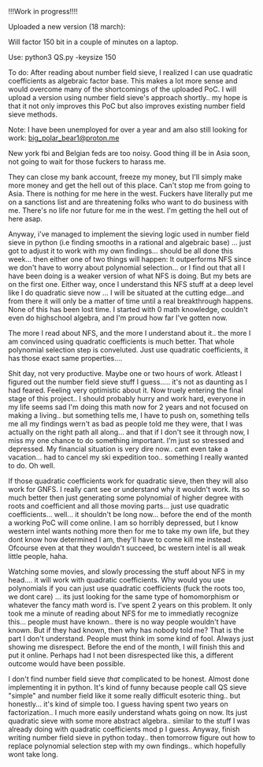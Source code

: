 !!!Work in progress!!!!

Uploaded a new version (18 march):

Will factor 150 bit in a couple of minutes on a laptop.

Use: python3 QS.py -keysize 150

To do: After reading about number field sieve, I realized I can use quadratic coefficients as algebraic factor base. This makes a lot more sense and would overcome many of the shortcomings of the uploaded PoC. I will upload a version using number field sieve's approach shortly.. my hope is that it not only improves this PoC but also improves existing number field sieve methods.

Note: I have been unemployed for over a year and am also still looking for work: big_polar_bear1@proton.me 

New york fbi and Belgian feds are too noisy. Good thing ill be in Asia soon, not going to wait for those fuckers to harass me.

They can close my bank account, freeze my money, but I'll simply make more money and get the hell out of this place. Can't stop me from going to Asia. There is nothing for me here in the west. Fuckers have literally put me on a sanctions list and are threatening folks who want to do business with me. There's no life nor future for me in the west. I'm getting the hell out of here asap. 

Anyway, i've managed to implement the sieving logic used in number field sieve in python (i.e finding smooths in a rational and algebraic base) ... just got to adjust it to work with my own findings... should be all done this week... then either one of two things will happen: It outperforms NFS since we don't have to worry about polynomial selection... or I find out that all I have been doing is a weaker version of what NFS is doing. But my bets are on the first one. Either way, once I understand this NFS stuff at a deep level like I do quadratic sieve now ... I will be situated at the cutting edge...and from there it will only be a matter of time until a real breakthrough happens. None of this has been lost time. I started with 0 math knowledge, couldn't even do highschool algebra, and I'm proud how far I've gotten now.

The more I read about NFS, and the more I understand about it.. the more I am convinced using quadratic coefficients is much better. That whole polynomial selection step is conveluted. Just use quadratic coefficients, it has those exact same properties....

Shit day, not very productive. Maybe one or two hours of work. Atleast I figured out the number field sieve stuff I guess..... it's not as daunting as I had feared. Feeling very optimistic about it. Now truely entering the final stage of this project.. I should probably hurry and work hard, everyone in my life seems sad I'm doing this math now for 2 years and not focused on making a living.. but something tells me, I have to push on, something tells me all my findings wern't as bad as people told me they were, that I was actually on the right path all along... and that if I don't see it through now, I miss my one chance to do something important. I'm just so stressed and depressed. My financial situation is very dire now.. cant even take a vacation... had to cancel my ski expedition too.. something I really wanted to do. Oh well. 

If those quadratic coefficients work for quadratic sieve, then they will also work for GNFS. I really cant see or understand why it wouldn't work. Its so much better then just generating some polynomial of higher degree with roots and coefficient and all those moving parts... just use quadratic coefficients...  well... it shouldn't be long now... before the end of the month a working PoC will come online. I am so horribly depressed, but I know western intel wants nothing more then for me to take my own life, but they dont know how determined I am, they'll have to come kill me instead. Ofcourse even at that they wouldn't succeed, bc western intel is all weak little people, haha. 

Watching some movies, and slowly processing the stuff about NFS in my head.... it will work with quadratic coefficients. Why would you use polynomials if you can just use quadratic coefficients (fuck the roots too, we dont care) ... its just looking for the same type of homomorphism or whatever the fancy math word is. I've spent 2 years on this problem. It only took me a minute of reading about NFS for me to immediatly recognize this... people must have known.. there is no way people wouldn't have known. But if they had known, then why has nobody told me? That is the part I don't understand. People must think im some kind of fool. Always just showing me disrespect. Before the end of the month, I will finish this and put it online. Perhaps had I not been disrespected like this, a different outcome would have been possible.

I don't find number field sieve *that* complicated to be honest. Almost done implementing it in python. It's kind of funny because people call QS sieve "simple" and number field like it some really difficult esoteric thing.. but honestly... it's kind of simple too. I guess having spent two years on factorization.. I much more easily understand whats going on now. Its just quadratic sieve with some more abstract algebra.. similar to the stuff I was already doing with quadratic coefficients mod p I guess. Anyway, finish writing number field sieve in python today.. then tomorrow figure out how to replace polynomial selection step with my own findings.. which hopefully wont take long.

